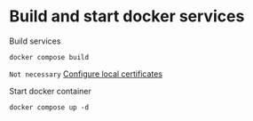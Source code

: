 # Build and start docker services

Build services
```shell
docker compose build
```

`Not necessary`
[Configure local certificates](nginx/certs/sertificates.md)


Start docker container
```shell
docker compose up -d
```
